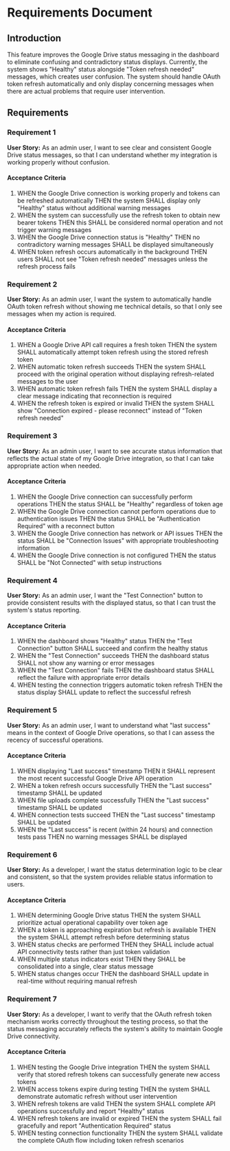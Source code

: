 # Requirements Document

## Introduction

This feature improves the Google Drive status messaging in the dashboard to eliminate confusing and contradictory status displays. Currently, the system shows "Healthy" status alongside "Token refresh needed" messages, which creates user confusion. The system should handle OAuth token refresh automatically and only display concerning messages when there are actual problems that require user intervention.

## Requirements

### Requirement 1

**User Story:** As an admin user, I want to see clear and consistent Google Drive status messages, so that I can understand whether my integration is working properly without confusion.

#### Acceptance Criteria

1. WHEN the Google Drive connection is working properly and tokens can be refreshed automatically THEN the system SHALL display only "Healthy" status without additional warning messages
2. WHEN the system can successfully use the refresh token to obtain new bearer tokens THEN this SHALL be considered normal operation and not trigger warning messages
3. WHEN the Google Drive connection status is "Healthy" THEN no contradictory warning messages SHALL be displayed simultaneously
4. WHEN token refresh occurs automatically in the background THEN users SHALL not see "Token refresh needed" messages unless the refresh process fails

### Requirement 2

**User Story:** As an admin user, I want the system to automatically handle OAuth token refresh without showing me technical details, so that I only see messages when my action is required.

#### Acceptance Criteria

1. WHEN a Google Drive API call requires a fresh token THEN the system SHALL automatically attempt token refresh using the stored refresh token
2. WHEN automatic token refresh succeeds THEN the system SHALL proceed with the original operation without displaying refresh-related messages to the user
3. WHEN automatic token refresh fails THEN the system SHALL display a clear message indicating that reconnection is required
4. WHEN the refresh token is expired or invalid THEN the system SHALL show "Connection expired - please reconnect" instead of "Token refresh needed"

### Requirement 3

**User Story:** As an admin user, I want to see accurate status information that reflects the actual state of my Google Drive integration, so that I can take appropriate action when needed.

#### Acceptance Criteria

1. WHEN the Google Drive connection can successfully perform operations THEN the status SHALL be "Healthy" regardless of token age
2. WHEN the Google Drive connection cannot perform operations due to authentication issues THEN the status SHALL be "Authentication Required" with a reconnect button
3. WHEN the Google Drive connection has network or API issues THEN the status SHALL be "Connection Issues" with appropriate troubleshooting information
4. WHEN the Google Drive connection is not configured THEN the status SHALL be "Not Connected" with setup instructions

### Requirement 4

**User Story:** As an admin user, I want the "Test Connection" button to provide consistent results with the displayed status, so that I can trust the system's status reporting.

#### Acceptance Criteria

1. WHEN the dashboard shows "Healthy" status THEN the "Test Connection" button SHALL succeed and confirm the healthy status
2. WHEN the "Test Connection" succeeds THEN the dashboard status SHALL not show any warning or error messages
3. WHEN the "Test Connection" fails THEN the dashboard status SHALL reflect the failure with appropriate error details
4. WHEN testing the connection triggers automatic token refresh THEN the status display SHALL update to reflect the successful refresh

### Requirement 5

**User Story:** As an admin user, I want to understand what "last success" means in the context of Google Drive operations, so that I can assess the recency of successful operations.

#### Acceptance Criteria

1. WHEN displaying "Last success" timestamp THEN it SHALL represent the most recent successful Google Drive API operation
2. WHEN a token refresh occurs successfully THEN the "Last success" timestamp SHALL be updated
3. WHEN file uploads complete successfully THEN the "Last success" timestamp SHALL be updated
4. WHEN connection tests succeed THEN the "Last success" timestamp SHALL be updated
5. WHEN the "Last success" is recent (within 24 hours) and connection tests pass THEN no warning messages SHALL be displayed

### Requirement 6

**User Story:** As a developer, I want the status determination logic to be clear and consistent, so that the system provides reliable status information to users.

#### Acceptance Criteria

1. WHEN determining Google Drive status THEN the system SHALL prioritize actual operational capability over token age
2. WHEN a token is approaching expiration but refresh is available THEN the system SHALL attempt refresh before determining status
3. WHEN status checks are performed THEN they SHALL include actual API connectivity tests rather than just token validation
4. WHEN multiple status indicators exist THEN they SHALL be consolidated into a single, clear status message
5. WHEN status changes occur THEN the dashboard SHALL update in real-time without requiring manual refresh

### Requirement 7

**User Story:** As a developer, I want to verify that the OAuth refresh token mechanism works correctly throughout the testing process, so that the status messaging accurately reflects the system's ability to maintain Google Drive connectivity.

#### Acceptance Criteria

1. WHEN testing the Google Drive integration THEN the system SHALL verify that stored refresh tokens can successfully generate new access tokens
2. WHEN access tokens expire during testing THEN the system SHALL demonstrate automatic refresh without user intervention
3. WHEN refresh tokens are valid THEN the system SHALL complete API operations successfully and report "Healthy" status
4. WHEN refresh tokens are invalid or expired THEN the system SHALL fail gracefully and report "Authentication Required" status
5. WHEN testing connection functionality THEN the system SHALL validate the complete OAuth flow including token refresh scenarios
